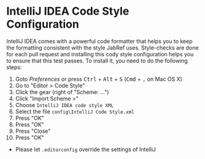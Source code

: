 # IntelliJ IDEA Code Style Configuration

IntelliJ IDEA comes with a powerful code formatter that helps you to keep the formatting consistent with the style JabRef uses.
Style-checks are done for each pull request and installing this cody style configuration helps you to ensure that this test passes. To install it, you need to do the following steps:

1. Goto *Preferences* or press <kbd>Ctrl</kbd> + <kbd>Alt</kbd> + <kbd>S</kbd> (<kbd>Cmd</kbd> + <kbd>,</kbd> on Mac OS X)
2. Go to "Editor > Code Style"
3. Click the gear (right of "Scheme: ...")
4. Click "Import Scheme >"
5. Choose `IntelliJ IDEA code style XML`
6. Select the file `config\IntelliJ Code Style.xml`
7. Press "OK"
8. Press "OK"
9. Press "Close"
10. Press "OK"

* Please let `.editorconfig` override the settings of IntelliJ
